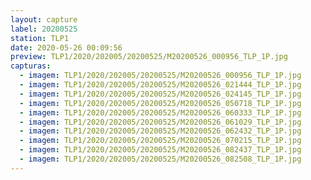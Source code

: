 ```yaml
---
layout: capture
label: 20200525
station: TLP1
date: 2020-05-26 00:09:56
preview: TLP1/2020/202005/20200525/M20200526_000956_TLP_1P.jpg
capturas:
  - imagem: TLP1/2020/202005/20200525/M20200526_000956_TLP_1P.jpg
  - imagem: TLP1/2020/202005/20200525/M20200526_021444_TLP_1P.jpg
  - imagem: TLP1/2020/202005/20200525/M20200526_024145_TLP_1P.jpg
  - imagem: TLP1/2020/202005/20200525/M20200526_050718_TLP_1P.jpg
  - imagem: TLP1/2020/202005/20200525/M20200526_060333_TLP_1P.jpg
  - imagem: TLP1/2020/202005/20200525/M20200526_061029_TLP_1P.jpg
  - imagem: TLP1/2020/202005/20200525/M20200526_062432_TLP_1P.jpg
  - imagem: TLP1/2020/202005/20200525/M20200526_070215_TLP_1P.jpg
  - imagem: TLP1/2020/202005/20200525/M20200526_082437_TLP_1P.jpg
  - imagem: TLP1/2020/202005/20200525/M20200526_082508_TLP_1P.jpg
---
```

